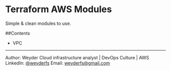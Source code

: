 # Terraform AWS Modules 

Simple &amp; clean modules to use. 

##Contents
* VPC




---------------------------
Author: Weyder
Cloud infrastructure analyst | DevOps Culture | AWS
LinkedIn: [@weyderfs](https://www.linkedin.com/in/weyderfs)
Email: weyderfs@gmail.com

